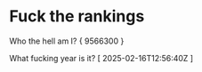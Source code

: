 # Fuck the rankings

Who the hell am I?
{ 9566300 }

What fucking year is it?
[ 2025-02-16T12:56:40Z ]
